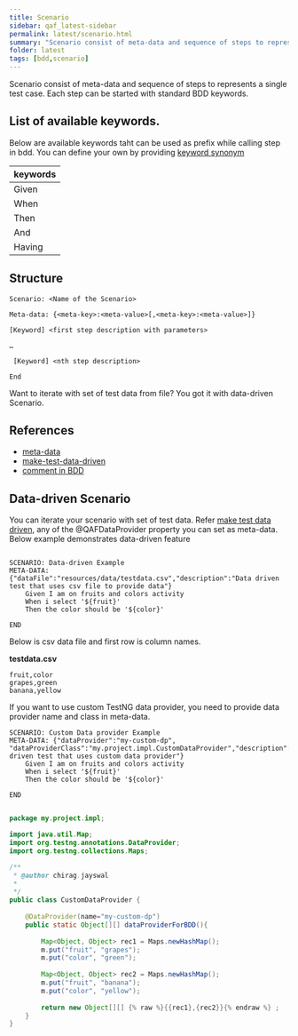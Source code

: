 ```yaml
---
title: Scenario
sidebar: qaf_latest-sidebar
permalink: latest/scenario.html
summary: "Scenario consist of meta-data and sequence of steps to represents a single test case. Each step can be started with standard BDD keywords [Given | When | Then | And | Having]. Refer list of available keywords."
folder: latest
tags: [bdd,scenario]
---
```


Scenario consist of meta-data and sequence of steps to represents a single test case.
Each step can be started with standard BDD keywords.

## List of available keywords.
Below are available keywords taht can be used as prefix while calling step in bdd. You can define your own by providing [keyword synonym](BDD_Keywords_Synonyms.html)

|keywords|
|-------|
|Given| 
|When|
|Then|
|And|
|Having|

## Structure 

```
Scenario: <Name of the Scenario>
 
Meta-data: {<meta-key>:<meta-value>[,<meta-key>:<meta-value>]}
 
[Keyword] <first step description with parameters>
 
…
 
 [Keyword] <nth step description>
 
End
```
Want to iterate with set of test data from file? You got it with data-driven Scenario. 

## References
 - [meta-data](scenario-meta-data.html)
 - [make-test-data-driven](maketest_data_driven.html)
 - [comment in BDD](bdd-comment.html)

## Data-driven Scenario
You can iterate your scenario with set of test data. Refer [make test data driven](maketest_data_driven.html), any of the @QAFDataProvider property you can set as meta-data. Below example demonstrates data-driven feature  


```

SCENARIO: Data-driven Example 
META-DATA: {"dataFile":"resources/data/testdata.csv","description":"Data driven test that uses csv file to provide data"}
	Given I am on fruits and colors activity
	When i select '${fruit}'
	Then the color should be '${color}'

END

```

Below is csv data file and first row is column names.

**testdata.csv**

```csv
fruit,color
grapes,green
banana,yellow

```


If you want to use custom TestNG data provider, you need to provide data provider name and class in meta-data.

```
SCENARIO: Custom Data provider Example 
META-DATA: {"dataProvider":"my-custom-dp", "dataProviderClass":"my.project.impl.CustomDataProvider","description":"Data driven test that uses custom data provider"}
	Given I am on fruits and colors activity
	When i select '${fruit}'
	Then the color should be '${color}'

END

```

 
```java

package my.project.impl;

import java.util.Map;
import org.testng.annotations.DataProvider;
import org.testng.collections.Maps;

/**
 * @author chirag.jayswal
 *
 */
public class CustomDataProvider {
	
	@DataProvider(name="my-custom-dp")
	public static Object[][] dataProviderForBDD(){
		
		Map<Object, Object> rec1 = Maps.newHashMap();
		m.put("fruit", "grapes");
		m.put("color", "green");
		
		Map<Object, Object> rec2 = Maps.newHashMap();
		m.put("fruit", "banana");
		m.put("color", "yellow");
		
		return new Object[][] {% raw %}{{rec1},{rec2}}{% endraw %} ;
	}
}

```